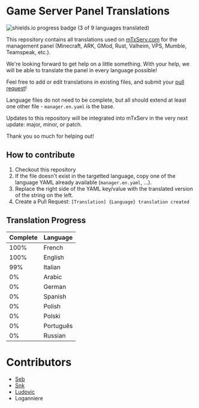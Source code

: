 # Game Server Panel Translations

![shields.io progress badge (3 of 9 languages translated)](https://img.shields.io/badge/translated-3%20of%209-%2309b3af?style=for-the-badge)

This repository contains all translations used on [mTxServ.com](https://mtxserv.com) for the management panel (Minecraft, ARK, GMod, Rust, Valheim, VPS, Mumble, Teamspeak, etc.).

We're looking forward to get help on a little something. With your help, we will be able to translate the panel in every language possible!

Feel free to add or edit translations in existing files, and submit your [pull request](https://github.com/mTxServ/manager-translations/pulls)!

Language files do not need to be complete, but all should extend at least one other file - `manager.en.yaml` is the base.

Updates to this repository will be integrated into mTxServ in the very next update: major, minor, or patch.

Thank you so much for helping out!

## How to contribute

1. Checkout this repository
2. If the file doesn't exist in the targetted language, copy one of the language YAML already available (`manager.en.yaml`, ...).
3. Replace the right side of the YAML key/value with the translated version of the string on the left.
4. Create a Pull Request: `[Translation] {Language} translation created`

## Translation Progress

| Complete | Language |
|-------|---|
|  100% | French |
|  100% | English |
|   99% | Italian |
|   0%  | Arabic |
|   0%  | German |
|   0%  | Spanish |
|   0%  | Polish |
|   0%  | Polski |
|   0%  | Português |
|   0%  | Russian |

# Contributors

- [Seb](https://github.com/sdieunidou)
- [Snk](https://github.com/snk33)
- [Ludovic](https://github.com/notludovic)
- Loganniere
